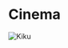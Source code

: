 # Cinema
![Kiku](https://www.unive.it/pag/fileadmin/user_upload/extra/pid/img/loghi/logo_CF_1.png)  
